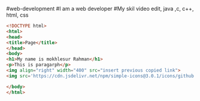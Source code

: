 #web-development
#I am a web developer
#My skil video edit, java ,c, c++, html, css
~~~html
<!DOCTYPE html>
<html>
<head>
<title>Page</title>
</head>
<body>
<h1>My name is mokhlesur Rahman</h1>
<p>This is paragarph</p>
<img align="right" width="400" src="insert previous copied link">
<img src='https://cdn.jsdelivr.net/npm/simple-icons@3.0.1/icons/github.svg' alt='github' height='30'>

</body>
</html>
